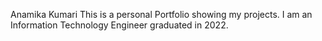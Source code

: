 Anamika Kumari
This is a personal Portfolio showing my projects.
I am an Information Technology Engineer graduated in 2022.